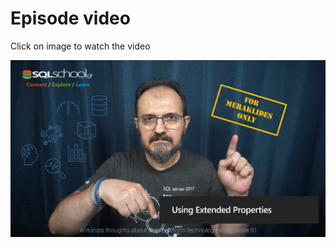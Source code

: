 # Episode video

Click on image to watch the video

[![Watch the video](./ytimages.png)](https://youtu.be/3EQdIYaU1Eo)
